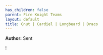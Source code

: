 ```yaml
---
has_children: false
parent: Fire Knight Teams
layout: default
title: Gnut | Cardiel | Longbeard | Draco
---
```

**A﻿uthor:** Sent

!﻿[](/videos/Sent_Cardi_LB_Comp.mp4?width=400)